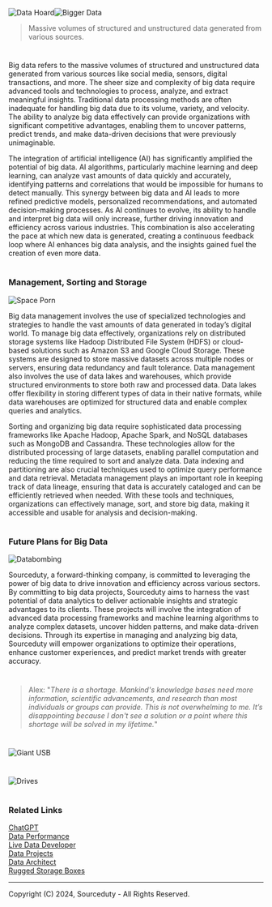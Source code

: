 ![Data Hoard](https://github.com/user-attachments/assets/03e97ddc-6413-4048-b79e-20b2ffa0af58)![Bigger Data](https://github.com/user-attachments/assets/8b00c0bb-b9cc-43f1-897d-d1a86fbf9f5b)

> Massive volumes of structured and unstructured data generated from various sources.

#

Big data refers to the massive volumes of structured and unstructured data generated from various sources like social media, sensors, digital transactions, and more. The sheer size and complexity of big data require advanced tools and technologies to process, analyze, and extract meaningful insights. Traditional data processing methods are often inadequate for handling big data due to its volume, variety, and velocity. The ability to analyze big data effectively can provide organizations with significant competitive advantages, enabling them to uncover patterns, predict trends, and make data-driven decisions that were previously unimaginable.

The integration of artificial intelligence (AI) has significantly amplified the potential of big data. AI algorithms, particularly machine learning and deep learning, can analyze vast amounts of data quickly and accurately, identifying patterns and correlations that would be impossible for humans to detect manually. This synergy between big data and AI leads to more refined predictive models, personalized recommendations, and automated decision-making processes. As AI continues to evolve, its ability to handle and interpret big data will only increase, further driving innovation and efficiency across various industries. This combination is also accelerating the pace at which new data is generated, creating a continuous feedback loop where AI enhances big data analysis, and the insights gained fuel the creation of even more data.

#
### Management, Sorting and Storage

![Space Porn](https://github.com/user-attachments/assets/aaad9ff2-96ee-4ee8-8e8d-241bbd7bfad5)

Big data management involves the use of specialized technologies and strategies to handle the vast amounts of data generated in today’s digital world. To manage big data effectively, organizations rely on distributed storage systems like Hadoop Distributed File System (HDFS) or cloud-based solutions such as Amazon S3 and Google Cloud Storage. These systems are designed to store massive datasets across multiple nodes or servers, ensuring data redundancy and fault tolerance. Data management also involves the use of data lakes and warehouses, which provide structured environments to store both raw and processed data. Data lakes offer flexibility in storing different types of data in their native formats, while data warehouses are optimized for structured data and enable complex queries and analytics.

Sorting and organizing big data require sophisticated data processing frameworks like Apache Hadoop, Apache Spark, and NoSQL databases such as MongoDB and Cassandra. These technologies allow for the distributed processing of large datasets, enabling parallel computation and reducing the time required to sort and analyze data. Data indexing and partitioning are also crucial techniques used to optimize query performance and data retrieval. Metadata management plays an important role in keeping track of data lineage, ensuring that data is accurately cataloged and can be efficiently retrieved when needed. With these tools and techniques, organizations can effectively manage, sort, and store big data, making it accessible and usable for analysis and decision-making.

#
### Future Plans for Big Data

![Databombing](https://github.com/user-attachments/assets/ad4eae8d-c96d-455e-ae32-70233f7ba816)

Sourceduty, a forward-thinking company, is committed to leveraging the power of big data to drive innovation and efficiency across various sectors. By committing to big data projects, Sourceduty aims to harness the vast potential of data analytics to deliver actionable insights and strategic advantages to its clients. These projects will involve the integration of advanced data processing frameworks and machine learning algorithms to analyze complex datasets, uncover hidden patterns, and make data-driven decisions. Through its expertise in managing and analyzing big data, Sourceduty will empower organizations to optimize their operations, enhance customer experiences, and predict market trends with greater accuracy.

#

> Alex: "*There is a shortage. Mankind's knowledge bases need more information, scientific advancements, and research than most individuals or groups can provide. This is not overwhelming to me. It’s disappointing because I don't see a solution or a point where this shortage will be solved in my lifetime.*"

#

![Giant USB](https://github.com/user-attachments/assets/43a683d4-ac06-4178-b07e-39ab2d013729)
#
![Drives](https://github.com/sourceduty/Nanuk_904/assets/123030236/c835d2dc-1bfd-4f20-8a8c-341bf2aa1e0b)

#
### Related Links

[ChatGPT](https://github.com/sourceduty/ChatGPT)
<br>
[Data Performance](https://github.com/sourceduty/Data_Performance)
<br>
[Live Data Developer](https://github.com/sourceduty/Live_Data_Developer)
<br>
[Data Projects](https://github.com/sourceduty/Data_Projects)
<br>
[Data Architect](https://github.com/sourceduty/Data_Architect)
<br>
[Rugged Storage Boxes](https://github.com/sourceduty/Rugged_Storage_Boxes)

***
Copyright (C) 2024, Sourceduty - All Rights Reserved.
